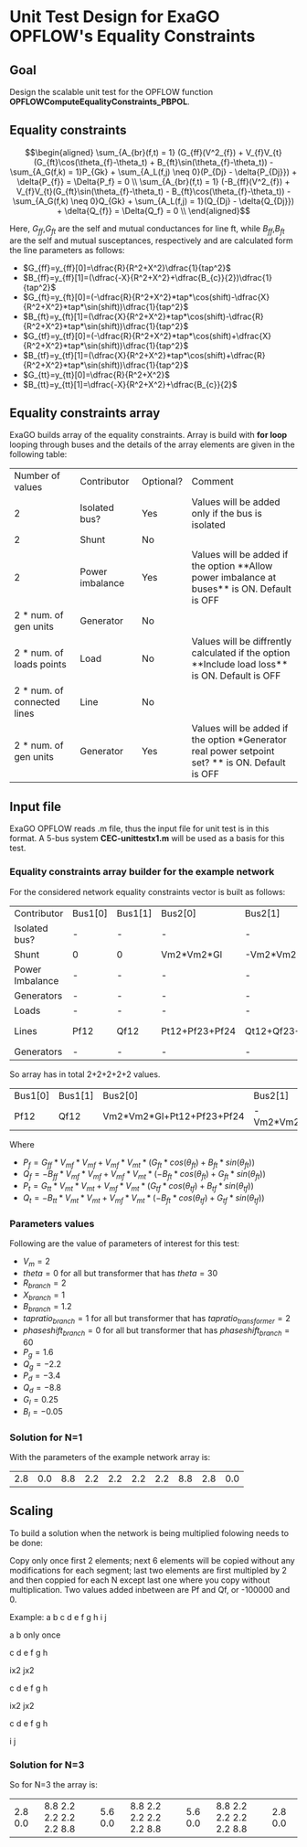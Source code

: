 # Unit Test Design for ExaGO OPFLOW's  Equality Constraints

## Goal
Design the scalable unit test for the OPFLOW function **OPFLOWComputeEqualityConstraints_PBPOL**.

## Equality constraints

```math
\begin{aligned}
\sum_{A_{br}(f,t) = 1} (G_{ff}(V^2_{f}) + V_{f}V_{t}(G_{ft}\cos(\theta_{f}-\theta_t) + B_{ft}\sin(\theta_{f}-\theta_t))
- \sum_{A_G(f,k) = 1}P_{Gk} + \sum_{A_L(f,j) \neq 0}(P_{Dj} - \delta{P_{Dj}}) + \delta{P_{f}} = \Delta{P_f} = 0 \\
\sum_{A_{br}(f,t) = 1} (-B_{ff}(V^2_{f}) + V_{f}V_{t}(G_{ft}\sin(\theta_{f}-\theta_t) - B_{ft}\cos(\theta_{f}-\theta_t))
    - \sum_{A_G(f,k) \neq 0}Q_{Gk} + \sum_{A_L(f,j) = 1}(Q_{Dj} - \delta{Q_{Dj}}) + \delta{Q_{f}} = \Delta{Q_f} = 0 \\
\end{aligned}
```
Here, $`G_{ff}`$,$`G_{ft}`$ are the self and mutual conductances for line ft, while $`B_{ff}`$,$`B_{ft}`$ are the
self and mutual susceptances, respectively and are calculated form the line parameters as follows:

- $`G_{ff}=y_{ff}[0]=\dfrac{R}{R^2+X^2}\dfrac{1}{tap^2}`$
- $`B_{ff}=y_{ff}[1]=(\dfrac{-X}{R^2+X^2}+\dfrac{B_{c}}{2})\dfrac{1}{tap^2}`$
- $`G_{ft}=y_{ft}[0]=(-\dfrac{R}{R^2+X^2}*tap*\cos(shift)-\dfrac{X}{R^2+X^2}*tap*\sin(shift))\dfrac{1}{tap^2}`$
- $`B_{ft}=y_{ft}[1]=(\dfrac{X}{R^2+X^2}*tap*\cos(shift)-\dfrac{R}{R^2+X^2}*tap*\sin(shift))\dfrac{1}{tap^2}`$
- $`G_{tf}=y_{tf}[0]=(-\dfrac{R}{R^2+X^2}*tap*\cos(shift)+\dfrac{X}{R^2+X^2}*tap*\sin(shift))\dfrac{1}{tap^2}`$
- $`B_{tf}=y_{tf}[1]=(\dfrac{X}{R^2+X^2}*tap*\cos(shift)+\dfrac{R}{R^2+X^2}*tap*\sin(shift))\dfrac{1}{tap^2}`$
- $`G_{tt}=y_{tt}[0]=\dfrac{R}{R^2+X^2}`$
- $`B_{tt}=y_{tt}[1]=\dfrac{-X}{R^2+X^2}+\dfrac{B_{c}}{2}`$

## Equality constraints array
ExaGO builds array of the equality constraints. Array is build with **for loop** looping through buses and the details of the array elements are given in the following table:
<table>
<tr>
<td>Number of values</td> <td>Contributor</td> <td>Optional?</td> <td>Comment</td>
</tr>
<tr>
<td>2</td> <td>Isolated bus?</td> <td>Yes</td> <td>Values will be added only if the bus is isolated</td>
</tr>
<tr>
<td>2</td> <td>Shunt</td> <td>No</td> <td></td>
</tr>
<tr>
<td>2</td> <td>Power imbalance</td> <td>Yes</td> <td>Values will be added if the option **Allow power imbalance at buses** is ON. Default is OFF</td>
</tr>
<tr>
<td>2 * num. of gen units</td> <td>Generator</td> <td>No</td> <td></td>
</tr>
<tr>
<td>2 * num. of loads points</td> <td>Load</td> <td>No</td> <td>Values will be diffrently calculated if the option **Include load loss** is ON. Default is OFF</td>
</tr>
<tr>
<td>2 * num. of connected lines</td> <td>Line</td> <td>No</td> <td></td>
</tr>
<tr>
<td>2 * num. of gen units</td> <td>Generator</td> <td>Yes</td> <td>Values will be added if the option *Generator real power setpoint set? ** is ON. Default is OFF</td>
</tr>
</table>

## Input file
ExaGO OPFLOW reads .m file, thus the input file for unit test is in this format.
A 5-bus system **CEC-unittestx1.m** will be used as a basis for this test.

### Equality constraints array builder for the example network

For the considered network equality constraints vector is built as follows:
<table>
<tr>
<td>Contributor</td> <td>Bus1[0]</td> <td>Bus1[1]</td> <td>Bus2[0]</td> <td>Bus2[1]</td> <td>Bus3[0]</td> <td>Bus3[1]</td> <td>Bus4[0]</td> <td>Bus4[1]</td> <td>Bus5[0]</td> <td>Bus5[1]</td>
</tr>
<tr>
<td>Isolated bus?</td><td>-</td> <td>-</td> <td>-</td> <td>-</td> <td>-</td> <td>-</td> <td>-</td> <td>-</td> <td>-</td> <td>-</td>
</tr>
<tr>
<td>Shunt</td> <td>0</td> <td>0</td> <td> Vm2*Vm2*Gl</td> <td>-Vm2*Vm2*Bl</td> <td>0</td> <td>0</td> <td>0</td> <td>0</td> <td>0</td> <td>0</td>
</tr>
<tr>
<td>Power Imbalance</td> <td>-</td> <td>-</td> <td>-</td> <td>-</td> <td>-</td> <td>-</td> <td>-</td> <td>-</td> <td>-</td> <td>-</td> 
</tr>
<tr>
<td>Generators</td> <td>-</td> <td>-</td>  <td>-</td> <td>-</td> <td>-Pg</td>  <td>-Qg</td> <td>-</td> <td>-</td> <td>-</td> <td>-</td>
</tr>
<tr>
<td>Loads</td> <td>-</td> <td>-</td> <td>-</td> <td>-</td> <td>-</td> <td>-</td> <td>Pd</td> <td>Qd</td> <td>-</td> <td>-</td>
</tr>
<tr>
<td>Lines</td> <td>Pf12</td> <td>Qf12</td> <td>Pt12+Pf23+Pf24</td> <td>Qt12+Qf23+Qf24</td> <td>Pt23</td> <td>Qt23</td> <td>Pt24+Pf45</td> <td>Qt24+ Qf45</td> <td>Pt45</td> <td>Qt45</td>
</tr>
<tr>
<td>Generators</td> <td>-</td> <td>-</td> <td>-</td> <td>-</td> <td>-</td> <td>-</td> <td>-</td> <td>-</td> <td>-</td> <td>-</td>
</tr>
</table>

So array has in total 2+2+2+2+2 values.

<table>
<tr>
<td>Bus1[0]</td> <td>Bus1[1]</td> <td>Bus2[0]</td> <td>Bus2[1]</td> <td>Bus3[0]</td> <td>Bus3[1]</td> <td>Bus4[0]</td> <td>Bus4[1]</td> <td>Bus5[0]</td> <td>Bus5[1]</td>
</tr>
<tr>
<td>Pf12</td> <td>Qf12</td> <td>Vm2*Vm2*Gl+Pt12+Pf23+Pf24</td> <td>-Vm2*Vm2*Bl+Qt12+Qf23+Qf24</td> <td>-Pg+Pt23</td> <td>-Qg+Qt23</td> <td>Pd+Pt24+Pf45</td> <td>Qd+Qt24+Qf45</td> <td>Pt45</td> <td>Qt45</td>
</tr>
</table>

Where
- $`P_{f}=G_{ff}*V_{mf}*V_{mf}+V_{mf}*V_{mt}*(G_{ft}*cos(\theta_{ft})+B_{ft}*sin(\theta_{ft}))`$
- $`Q_{f}=-B_{ff}*V_{mf}*V_{mf}+V_{mf}*V_{mt}*(-B_{ft}*cos(\theta_{ft})+G_{ft}*sin(\theta_{ft}))`$
- $`P_{t}=G_{tt}*V_{mt}*V_{mt}+V_{mf}*V_{mt}*(G_{tf}*cos(\theta_{tf})+B_{tf}*sin(\theta_{tf}))`$
- $`Q_{t}=-B_{tt}*V_{mt}*V_{mt}+V_{mf}*V_{mt}*(-B_{ft}*cos(\theta_{tf})+G_{tf}*sin(\theta_{tf}))`$

### Parameters values
Following are the value of parameters of interest for this test:

- $`V_{m}=2`$
- $`theta=0`$ for all but transformer that has $`theta=30`$
- $`R_{branch}=2`$
- $`X_{branch}=1`$
- $`B_{branch}=1.2`$
- $`tapratio_{branch}=1`$ for all but transformer that has $`tapratio_{transformer}=2`$
- $`phaseshift_{branch}=0`$ for all but transformer that has $`phaseshift_{branch}=60`$
- $`P_{g}=1.6`$
- $`Q_{g}=-2.2`$
- $`P_{d}=-3.4`$
- $`Q_{d}=-8.8`$
- $`G_{l}=0.25`$
- $`B_{l}=-0.05`$

### Solution for N=1
With the parameters of the example network array is:

<table>
<tr>
<td>2.8</td> <td>0.0</td> <td>8.8</td> <td>2.2</td> <td>2.2</td> <td>2.2</td> <td>2.2</td> <td>8.8</td> <td>2.8</td> <td>0.0</td>
</tr>
</table>

## Scaling

To build a solution when the network is being multiplied folowing needs to be done:

Copy only once first 2 elements; next 6 elements will be copied without any modifications for each segment; last two elements are first multipled by 2 and then coppied for each N except last one where you copy without multiplication.
Two values added inbetween are Pf and Qf, or -100000 and 0.

Example:
a b c d e f g h i j

 a b only once

 c d e f g h

 ix2 jx2

 c d e f g h

 ix2 jx2 

 c d e f g h

 i j  

### Solution for N=3
So for N=3 the array is:
<table>
<tr>
<td>2.8  0.0</td> <td> 8.8  2.2  2.2  2.2  2.2  8.8</td> <td> 5.6  0.0</td><td> 8.8  2.2  2.2  2.2  2.2  8.8</td> <td> 5.6  0.0</td><td> 8.8  2.2  2.2  2.2  2.2  8.8</td> <td> 2.8  0.0</td>
</tr>
</table>
